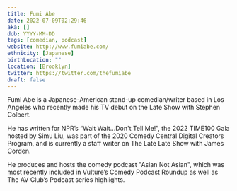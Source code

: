 ```yaml
---
title: Fumi Abe
date: 2022-07-09T02:29:46
aka: []
dob: YYYY-MM-DD
tags: [comedian, podcast]
website: http://www.fumiabe.com/
ethnicity: [Japanese]
birthLocation: ""
location: [Brooklyn]
twitter: https://twitter.com/thefumiabe
draft: false
---
```


Fumi Abe is a Japanese-American stand-up comedian/writer based in Los Angeles
who recently made his TV debut on the Late Show with Stephen Colbert.

He has written for NPR’s “Wait Wait...Don't Tell Me!”, the 2022 TIME100 Gala
hosted by Simu Liu, was part of the 2020 Comedy Central Digital Creators
Program, and is currently a staff writer on The Late Late Show with James
Corden.

He produces and hosts the comedy podcast "Asian Not Asian", which was most
recently included in Vulture’s Comedy Podcast Roundup as well as The AV Club’s
Podcast series highlights.
